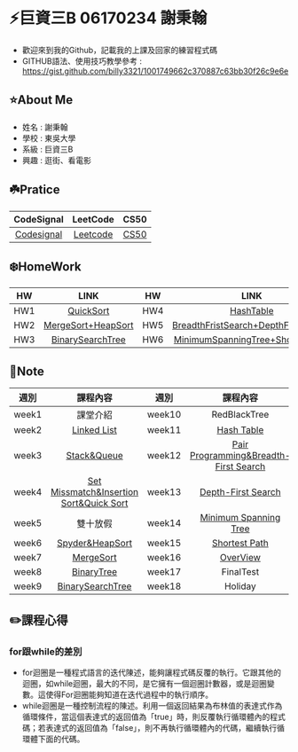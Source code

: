 ⚡️巨資三B 06170234 謝秉翰
=======================================
* 歡迎來到我的Github，記載我的上課及回家的練習程式碼
* GITHUB語法、使用技巧教學參考 : https://gist.github.com/billy3321/1001749662c370887c63bb30f26c9e6e
## ⭐️About Me
* 姓名 : 謝秉翰
* 學校 : 東吳大學
* 系級 : 巨資三B
* 興趣 : 逛街、看電影
## ☘️Pratice
| CodeSignal | LeetCode | CS50 |
| :---: | :---: | :---: |
| [Codesignal](https://github.com/hans0517/hans/tree/master/Codesignal) | [Leetcode](https://github.com/hans0517/hans/tree/master/Leetcode) | [CS50](https://github.com/hans0517/hans/tree/master/CS50)
## ❄️HomeWork
| HW        | LINK           | HW | LINK |
| :---: | :---: | :---: | :---: |
| HW1 | [QuickSort](https://github.com/hans0517/hans/tree/master/HW1) | HW4 | [HashTable](https://github.com/hans0517/hans/tree/master/HW4) |
| HW2 | [MergeSort+HeapSort](https://github.com/hans0517/hans/tree/master/HW2) | HW5 | [BreadthFristSearch+DepthFristSearch](https://github.com/hans0517/hans/tree/master/HW5) |
| HW3 | [BinarySearchTree](https://github.com/hans0517/hans/tree/master/HW3) | HW6 | [MinimumSpanningTree+ShortestPath](https://github.com/hans0517/hans/tree/master/HW6) |
## 📖Note
| 週別        | 課程內容           | 週別 | 課程內容 |
| :---: | :---: | :---: | :---: |
| week1 | 課堂介紹 | week10 | RedBlackTree |
| week2 | [Linked List](https://github.com/hans0517/hans/tree/master/week2) | week11 | [Hash Table](https://github.com/hans0517/hans/tree/master/week11) | BinaryTree |
| week3 | [Stack&Queue](https://github.com/hans0517/hans/tree/master/week3) | week12 | [Pair Programming&Breadth-First Search](https://github.com/hans0517/hans/tree/master/week12) | BinarySearchTree |
| week4 | [Set Missmatch&Insertion Sort&Quick Sort](https://github.com/hans0517/hans/tree/master/week4) | week13 | [Depth-First Search](https://github.com/hans0517/hans/tree/master/week12) |
| week5 | 雙十放假 | week14 | [Minimum Spanning Tree](https://github.com/hans0517/hans/tree/master/week14) |
| week6 | [Spyder&HeapSort](https://github.com/hans0517/hans/tree/master/week6) | week15 | [Shortest Path](https://github.com/hans0517/hans/tree/master/week14) |
| week7 | [MergeSort](https://github.com/hans0517/hans/tree/master/week7) | week16 | [OverView](https://docs.google.com/presentation/d/e/2PACX-1vSkbZghFr5Y3VG3b-BKCZiLNHyhcMIxFmNDHn-tgWQqH4vaGjulKASn_ex_LLDJwxPIRCacGQnBRYrI/pub?start=false&loop=false&delayms=3000&slide=id.p) |
| week8 | [BinaryTree](https://github.com/hans0517/hans/tree/master/week9) | week17 | FinalTest |
| week9 | [BinarySearchTree](https://github.com/hans0517/hans/tree/master/week9) | week18 | Holiday |
## ✏️課程心得
### for跟while的差別
* for迴圈是一種程式語言的迭代陳述，能夠讓程式碼反覆的執行。它跟其他的迴圈，如while迴圈，最大的不同，是它擁有一個迴圈計數器，或是迴圈變數。這使得For迴圈能夠知道在迭代過程中的執行順序。
* while迴圈是一種控制流程的陳述。利用一個返回結果為布林值的表達式作為循環條件，當這個表達式的返回值為「true」時，則反覆執行循環體內的程式碼；若表達式的返回值為「false」，則不再執行循環體內的代碼，繼續執行循環體下面的代碼。
